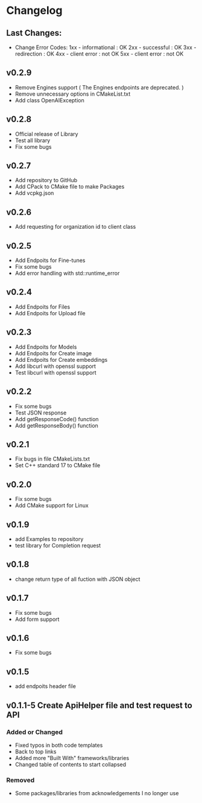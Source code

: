 # Changelog

## Last Changes:

-	Change Error Codes:	
	   1xx - informational : OK
     2xx - successful    : OK
     3xx - redirection   : OK
     4xx - client error  : not OK
     5xx - client error  : not OK

## v0.2.9

- Remove Engines support ( The Engines endpoints are deprecated. )
- Remove unnecessary options in CMakeList.txt
- Add class OpenAIException

## v0.2.8

- Official release of Library
- Test all library
- Fix some bugs

## v0.2.7

- Add repository to GitHub
- Add CPack to CMake file to make Packages
- Add vcpkg.json

## v0.2.6

- Add requesting for organization id to client class

## v0.2.5

- Add Endpoits for Fine-tunes
- Fix some bugs
- Add error handling with std::runtime_error

## v0.2.4

- Add Endpoits for Files
- Add Endpoits for Upload file

## v0.2.3

- Add Endpoits for Models
- Add Endpoits for Create image
- Add Endpoits for Create embeddings
- Add libcurl with openssl support
- Test libcurl with openssl support

## v0.2.2

- Fix some bugs
- Test JSON response
- Add getResponseCode() function
- Add getResponseBody() function

## v0.2.1

- Fix bugs in file CMakeLists.txt
- Set C++ standard 17 to CMake file

## v0.2.0

- Fix some bugs
- Add CMake support for Linux

## v0.1.9

- add Examples to repository
- test library for Completion request

## v0.1.8

- change return type of all fuction with JSON object

## v0.1.7

- Fix some bugs
- Add form support

## v0.1.6

- Fix some bugs

## v0.1.5

- add endpoits header file

## v0.1.1-5 Create ApiHelper file and test request to API

### Added or Changed
- Fixed typos in both code templates
- Back to top links
- Added more "Built With" frameworks/libraries
- Changed table of contents to start collapsed

### Removed

- Some packages/libraries from acknowledgements I no longer use
